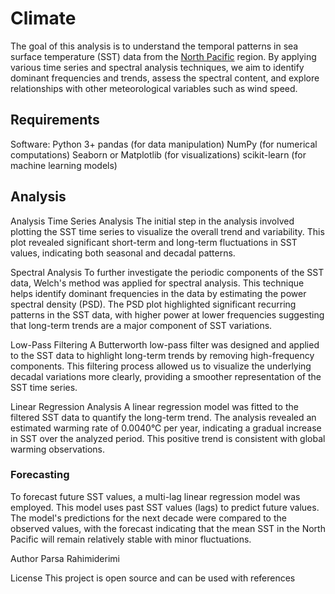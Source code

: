 # Climate

The goal of this analysis is to understand the temporal patterns in sea surface temperature (SST) data from the [North Pacific](https://raw.githubusercontent.com/Parsar22/Climate/main/Climate/north_pacific.csv) region. By applying various time series and spectral analysis techniques, we aim to identify dominant frequencies and trends, assess the spectral content, and explore relationships with other meteorological variables such as wind speed.


## Requirements
Software: Python 3+ pandas (for data manipulation) NumPy (for numerical computations) Seaborn or Matplotlib (for visualizations) scikit-learn (for machine learning models)

## Analysis
Analysis
Time Series Analysis
The initial step in the analysis involved plotting the SST time series to visualize the overall trend and variability. This plot revealed significant short-term and long-term fluctuations in SST values, indicating both seasonal and decadal patterns.

Spectral Analysis
To further investigate the periodic components of the SST data, Welch's method was applied for spectral analysis. This technique helps identify dominant frequencies in the data by estimating the power spectral density (PSD). The PSD plot highlighted significant recurring patterns in the SST data, with higher power at lower frequencies suggesting that long-term trends are a major component of SST variations.

Low-Pass Filtering
A Butterworth low-pass filter was designed and applied to the SST data to highlight long-term trends by removing high-frequency components. This filtering process allowed us to visualize the underlying decadal variations more clearly, providing a smoother representation of the SST time series.

Linear Regression Analysis
A linear regression model was fitted to the filtered SST data to quantify the long-term trend. The analysis revealed an estimated warming rate of 0.0040°C per year, indicating a gradual increase in SST over the analyzed period. This positive trend is consistent with global warming observations.

### Forecasting
To forecast future SST values, a multi-lag linear regression model was employed. This model uses past SST values (lags) to predict future values. The model's predictions for the next decade were compared to the observed values, with the forecast indicating that the mean SST in the North Pacific will remain relatively stable with minor fluctuations.

Author
Parsa Rahimiderimi

License
This project is open source and can be used with references
